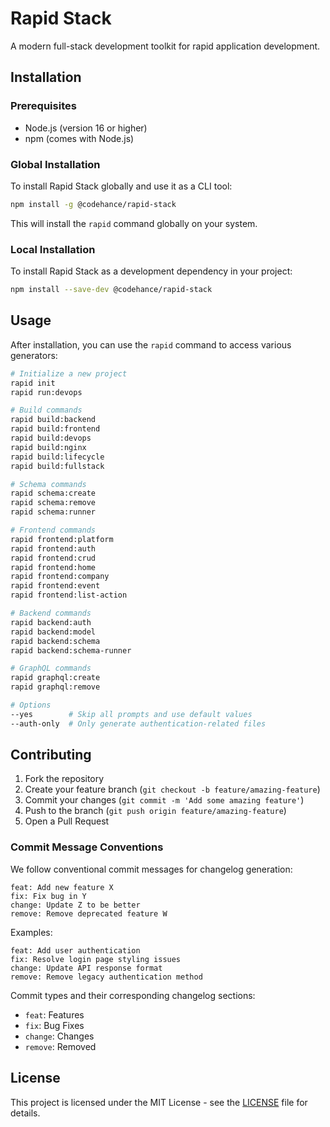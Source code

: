 # Rapid Stack

A modern full-stack development toolkit for rapid application development.

## Installation

### Prerequisites

- Node.js (version 16 or higher)
- npm (comes with Node.js)

### Global Installation

To install Rapid Stack globally and use it as a CLI tool:

```bash
npm install -g @codehance/rapid-stack
```

This will install the `rapid` command globally on your system.

### Local Installation

To install Rapid Stack as a development dependency in your project:

```bash
npm install --save-dev @codehance/rapid-stack
```

## Usage

After installation, you can use the `rapid` command to access various generators:

```bash
# Initialize a new project
rapid init
rapid run:devops

# Build commands
rapid build:backend
rapid build:frontend
rapid build:devops
rapid build:nginx
rapid build:lifecycle
rapid build:fullstack

# Schema commands
rapid schema:create
rapid schema:remove
rapid schema:runner

# Frontend commands
rapid frontend:platform
rapid frontend:auth
rapid frontend:crud
rapid frontend:home
rapid frontend:company
rapid frontend:event
rapid frontend:list-action

# Backend commands
rapid backend:auth
rapid backend:model
rapid backend:schema
rapid backend:schema-runner

# GraphQL commands
rapid graphql:create
rapid graphql:remove

# Options
--yes        # Skip all prompts and use default values
--auth-only  # Only generate authentication-related files
```

## Contributing

1. Fork the repository
2. Create your feature branch (`git checkout -b feature/amazing-feature`)
3. Commit your changes (`git commit -m 'Add some amazing feature'`)
4. Push to the branch (`git push origin feature/amazing-feature`)
5. Open a Pull Request

### Commit Message Conventions

We follow conventional commit messages for changelog generation:

```
feat: Add new feature X
fix: Fix bug in Y
change: Update Z to be better
remove: Remove deprecated feature W
```

Examples:
```
feat: Add user authentication
fix: Resolve login page styling issues
change: Update API response format
remove: Remove legacy authentication method
```

Commit types and their corresponding changelog sections:
- `feat`: Features
- `fix`: Bug Fixes
- `change`: Changes
- `remove`: Removed

## License

This project is licensed under the MIT License - see the [LICENSE](LICENSE) file for details.